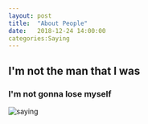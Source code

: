 ```yaml
---
layout: post
title:  "About People"
date:   2018-12-24 14:00:00 
categories:Saying
---
```



##  I'm not the man that I was

### I'm not gonna lose myself

![saying](D:\sinwoa.github.io\images/lose.png)